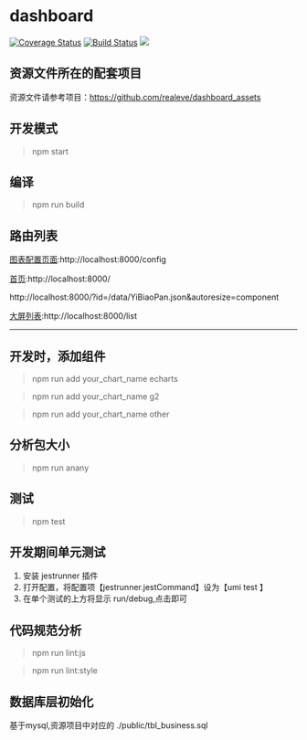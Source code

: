 # dashboard
[![Coverage Status](https://coveralls.io/repos/github/realeve/dashboard/badge.svg?branch=master)](https://coveralls.io/github/realeve/dashboard?branch=master)
[![Build Status](https://travis-ci.org/realeve/dashboard.svg?branch=master)](https://travis-ci.org/realeve/dashboard)
![](https://img.shields.io/github/last-commit/realeve/sheet_manager/master.svg)

## 资源文件所在的配套项目

资源文件请参考项目：https://github.com/realeve/dashboard_assets

## 开发模式
> npm start

## 编译
> npm run build
## 路由列表

[图表配置页面](http://localhost:8000/config):http://localhost:8000/config

[首页](http://localhost:8000/):http://localhost:8000/

http://localhost:8000/?id=/data/YiBiaoPan.json&autoresize=component

[大屏列表](http://localhost:8000/list):http://localhost:8000/list
  
----
## 开发时，添加组件

> npm run add your_chart_name echarts

> npm run add your_chart_name g2

> npm run add your_chart_name other

## 分析包大小
> npm run anany

## 测试
> npm test

## 开发期间单元测试

1. 安装 jestrunner 插件
2. 打开配置，将配置项【jestrunner.jestCommand】设为【umi test 】
3. 在单个测试的上方将显示  run/debug,点击即可

## 代码规范分析

> npm run lint:js

> npm run lint:style
 
## 数据库层初始化

基于mysql,资源项目中对应的  ./public/tbl_business.sql
 
 